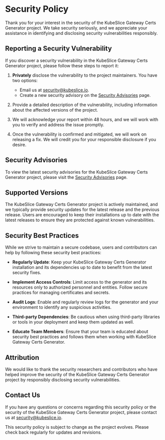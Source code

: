 # Security Policy

Thank you for your interest in the security of the KubeSlice Gateway Certs Generator project. We take security seriously, and we appreciate your assistance in identifying and disclosing security vulnerabilities responsibly.

## Reporting a Security Vulnerability

If you discover a security vulnerability in the KubeSlice Gateway Certs Generator project, please follow these steps to report it:

1. **Privately** disclose the vulnerability to the project maintainers. You have two options:
    - Email us at [security@kubeslice.io](mailto:security@kubeslice.io).
    - Create a new security advisory on the [Security Advisories](https://github.com/kubeslice/gateway-certs-generator/security/advisories) page.

2. Provide a detailed description of the vulnerability, including information about the affected versions of the project.

3. We will acknowledge your report within 48 hours, and we will work with you to verify and address the issue promptly.

4. Once the vulnerability is confirmed and mitigated, we will work on releasing a fix. We will credit you for your responsible disclosure if you desire.

## Security Advisories

To view the latest security advisories for the KubeSlice Gateway Certs Generator project, please visit the [Security Advisories](https://github.com/kubeslice/gateway-certs-generator/security/advisories) page.

## Supported Versions

The KubeSlice Gateway Certs Generator project is actively maintained, and we typically provide security updates for the latest release and the previous release. Users are encouraged to keep their installations up to date with the latest releases to ensure they are protected against known vulnerabilities.

## Security Best Practices

While we strive to maintain a secure codebase, users and contributors can help by following these security best practices:

- **Regularly Update**: Keep your KubeSlice Gateway Certs Generator installation and its dependencies up to date to benefit from the latest security fixes.

- **Implement Access Controls**: Limit access to the generator and its resources only to authorized personnel and entities. Follow secure practices for managing certificates and secrets.

- **Audit Logs**: Enable and regularly review logs for the generator and your environment to identify any suspicious activities.

- **Third-party Dependencies**: Be cautious when using third-party libraries or tools in your deployment and keep them updated as well.

- **Educate Team Members**: Ensure that your team is educated about security best practices and follows them when working with KubeSlice Gateway Certs Generator.

## Attribution

We would like to thank the security researchers and contributors who have helped improve the security of the KubeSlice Gateway Certs Generator project by responsibly disclosing security vulnerabilities.

## Contact Us

If you have any questions or concerns regarding this security policy or the security of the KubeSlice Gateway Certs Generator project, please contact us at [security@kubeslice.io](mailto:security@kubeslice.io).

This security policy is subject to change as the project evolves. Please check back regularly for updates and revisions.

